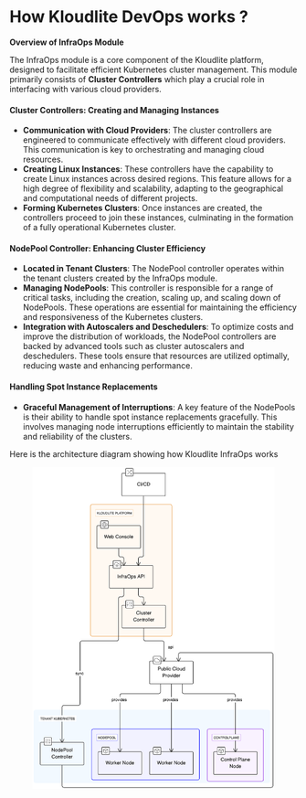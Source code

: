 # How Kloudlite DevOps works ?

**Overview of InfraOps Module**

The InfraOps module is a core component of the Kloudlite platform, designed to facilitate efficient Kubernetes cluster management. This module primarily consists of **Cluster Controllers** which play a crucial role in interfacing with various cloud providers.

#### Cluster Controllers: Creating and Managing Instances

* **Communication with Cloud Providers**: The cluster controllers are engineered to communicate effectively with different cloud providers. This communication is key to orchestrating and managing cloud resources.
* **Creating Linux Instances**: These controllers have the capability to create Linux instances across desired regions. This feature allows for a high degree of flexibility and scalability, adapting to the geographical and computational needs of different projects.
* **Forming Kubernetes Clusters**: Once instances are created, the controllers proceed to join these instances, culminating in the formation of a fully operational Kubernetes cluster.

#### NodePool Controller: Enhancing Cluster Efficiency

* **Located in Tenant Clusters**: The NodePool controller operates within the tenant clusters created by the InfraOps module.
* **Managing NodePools**: This controller is responsible for a range of critical tasks, including the creation, scaling up, and scaling down of NodePools. These operations are essential for maintaining the efficiency and responsiveness of the Kubernetes clusters.
* **Integration with Autoscalers and Deschedulers**: To optimize costs and improve the distribution of workloads, the NodePool controllers are backed by advanced tools such as cluster autoscalers and deschedulers. These tools ensure that resources are utilized optimally, reducing waste and enhancing performance.

#### Handling Spot Instance Replacements

* **Graceful Management of Interruptions**: A key feature of the NodePools is their ability to handle spot instance replacements gracefully. This involves managing node interruptions efficiently to maintain the stability and reliability of the clusters.



Here is the architecture diagram showing how Kloudlite InfraOps works

<figure><img src=".gitbook/assets/diagram-export-15-12-2023-08_50_26.svg" alt=""><figcaption></figcaption></figure>
